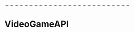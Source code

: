 ...................................................................................................
# VideoGameAPI

